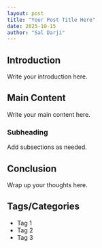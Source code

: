```yaml
---
layout: post
title: "Your Post Title Here"
date: 2025-10-15
author: "Sal Darji"
---
```


## Introduction

Write your introduction here.

## Main Content

Write your main content here.

### Subheading

Add subsections as needed.

## Conclusion

Wrap up your thoughts here.

## Tags/Categories

- Tag 1
- Tag 2
- Tag 3
